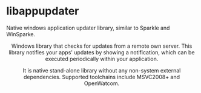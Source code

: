 # libappupdater
Native windows application updater library, similar to Sparkle and WinSparke.

<p align="center">Windows library that checks for updates from a remote own server. This library notifies your apps' updates by showing a notification, which can be executed periodically within your application.</p>

<p align="center">It is native stand-alone library without any non-system external dependencies. Supported toolchains include MSVC2008+ and OpenWatcom.</p>

